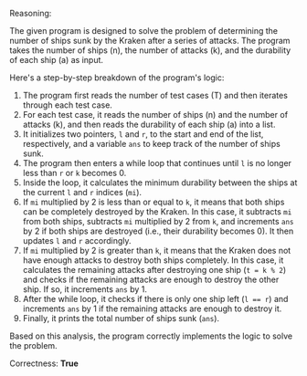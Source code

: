 Reasoning:

The given program is designed to solve the problem of determining the number of ships sunk by the Kraken after a series of attacks. The program takes the number of ships (n), the number of attacks (k), and the durability of each ship (a) as input.

Here's a step-by-step breakdown of the program's logic:

1.  The program first reads the number of test cases (T) and then iterates through each test case.
2.  For each test case, it reads the number of ships (n) and the number of attacks (k), and then reads the durability of each ship (a) into a list.
3.  It initializes two pointers, `l` and `r`, to the start and end of the list, respectively, and a variable `ans` to keep track of the number of ships sunk.
4.  The program then enters a while loop that continues until `l` is no longer less than `r` or `k` becomes 0.
5.  Inside the loop, it calculates the minimum durability between the ships at the current `l` and `r` indices (`mi`).
6.  If `mi` multiplied by 2 is less than or equal to `k`, it means that both ships can be completely destroyed by the Kraken. In this case, it subtracts `mi` from both ships, subtracts `mi` multiplied by 2 from `k`, and increments `ans` by 2 if both ships are destroyed (i.e., their durability becomes 0). It then updates `l` and `r` accordingly.
7.  If `mi` multiplied by 2 is greater than `k`, it means that the Kraken does not have enough attacks to destroy both ships completely. In this case, it calculates the remaining attacks after destroying one ship (`t = k % 2`) and checks if the remaining attacks are enough to destroy the other ship. If so, it increments `ans` by 1.
8.  After the while loop, it checks if there is only one ship left (`l == r`) and increments `ans` by 1 if the remaining attacks are enough to destroy it.
9.  Finally, it prints the total number of ships sunk (`ans`).

Based on this analysis, the program correctly implements the logic to solve the problem.

Correctness: **True**